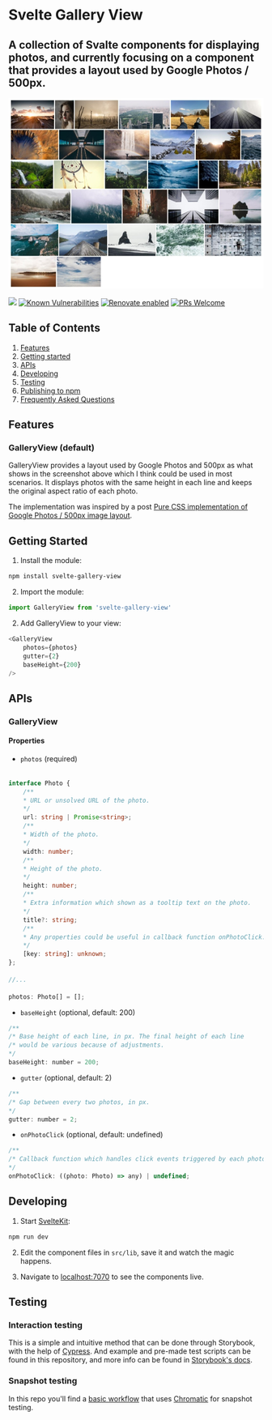 # Svelte Gallery View

## A collection of Svalte components for displaying photos, and currently focusing on a component that provides a layout used by Google Photos / 500px.

![Screenshot](/public/screenshot.jpeg?raw=true "Screenshot")

[![](https://github.com/leiwan5/svelte-gallery-view/workflows/Node%20CI/badge.svg)](https://github.com/leiwan5/svelte-gallery-view/actions?query=workflow%3A%22Node+CI%22)
[![Known Vulnerabilities](https://snyk.io/test/github/leiwan5/svelte-gallery-view/badge.svg)](https://snyk.io/test/github/leiwan5/svelte-gallery-view)
[![Renovate enabled](https://img.shields.io/badge/renovate-enabled-brightgreen.svg)](https://renovatebot.com/)
[![PRs Welcome](https://img.shields.io/badge/PRs-welcome-brightgreen.svg)](http://makeapullrequest.com)

## Table of Contents

1. [Features](#features)
1. [Getting started](#getting-started)
1. [APIs](#apis)
1. [Developing](#developing)
1. [Testing](#testing)
1. [Publishing to npm](#publishing-to-npm)
1. [Frequently Asked Questions](#frequently-asked-questions)

## Features

### GalleryView (default)

GalleryView provides a layout used by Google Photos and 500px as what shows in the screenshot above which I think could be used in most scenarios. It displays photos with the same height in each line and keeps the original aspect ratio of each photo.

The implementation was inspired by a post [Pure CSS implementation of Google Photos / 500px image layout](https://github.com/xieranmaya/blog/issues/6).

## Getting Started

1. Install the module:

```bash
npm install svelte-gallery-view
```

2. Import the module:

```javascript
import GalleryView from 'svelte-gallery-view'
```

2. Add GalleryView to your view:

```javascript
<GalleryView
    photos={photos}
    gutter={2}
    baseHeight={200}
/>
```

## APIs

### GalleryView

#### Properties

- `photos` (required)
```typescript

interface Photo {
	/**
 	* URL or unsolved URL of the photo.
    */
	url: string | Promise<string>;
	/**
 	* Width of the photo.
    */
	width: number;
	/**
 	* Height of the photo.
    */
	height: number;
	/**
 	* Extra information which shown as a tooltip text on the photo.
    */
	title?: string;
	/**
 	* Any properties could be useful in callback function onPhotoClick.
    */
	[key: string]: unknown;
};

//...

photos: Photo[] = [];
```
- `baseHeight` (optional, default: 200)

```javascript
/**
/* Base height of each line, in px. The final height of each line
/* would be various because of adjustments.
*/
baseHeight: number = 200;
```
- `gutter` (optional, default: 2)
```javascript
/**
/* Gap between every two photos, in px.
*/
gutter: number = 2;
```
- `onPhotoClick` (optional, default: undefined)
```javascript
/**
/* Callback function which handles click events triggered by each photo.
*/
onPhotoClick: ((photo: Photo) => any) | undefined;
```

## Developing

1. Start [SvelteKit](https://kit.svelte.dev/):

```bash
npm run dev
```

2. Edit the component files in `src/lib`, save it and watch the magic happens.

3. Navigate to [localhost:7070](http://localhost:7070) to see the components live.

## Testing

### Interaction testing

This is a simple and intuitive method that can be done through Storybook, with the help of [Cypress](https://cypress.io).
And example and pre-made test scripts can be found in this repository, and more info can be found in [Storybook's docs](https://storybook.js.org/docs/svelte/workflows/interaction-testing).

### Snapshot testing

In this repo you'll find a [basic workflow](.github/chromatic.yml) that uses [Chromatic](https://www.chromatic.com/) for snapshot testing.

